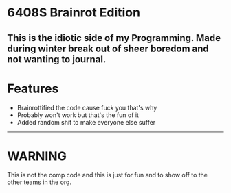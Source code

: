 # 6408S Brainrot Edition
This is the idiotic side of my Programming. Made during winter break out of sheer boredom and not wanting to journal.
---
# Features
- Brainrottified the code cause fuck you that's why
- Probably won't work but that's the fun of it
- Added random shit to make everyone else suffer
---
# WARNING
This is not the comp code and this is just for fun and to show off to the other teams in the org.
